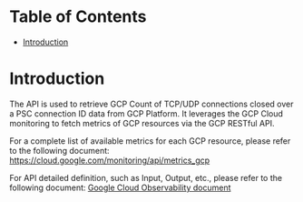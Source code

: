 # Table of Contents
- [Introduction](#introduction-)

# Introduction <a name="introduction"></a>
The API is used to retrieve GCP Count of TCP/UDP connections closed over a PSC connection ID data from GCP Platform. It leverages the GCP Cloud monitoring to fetch metrics of GCP resources via the GCP RESTful API. 



For a complete list of available metrics for each GCP resource, please refer to the following document: https://cloud.google.com/monitoring/api/metrics_gcp

For API detailed definition, such as Input, Output, etc., please refer to the following document:
[Google Cloud Observability document](https://cloud.google.com/vpc/docs/monitor-private-service-connect-connections)